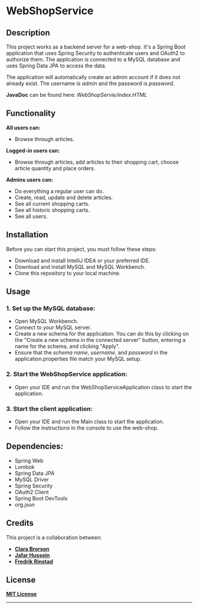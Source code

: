 # WebShopService

## Description

This project works as a backend server for a web-shop. It's a Spring Boot application that uses Spring Security to authenticate users and OAuth2 to authorize them.
The application is connected to a MySQL database and uses Spring Data JPA to access the data.

The application will automatically create an admin account if it does not already exist. The username is *admin* and the password is *password*.

**JavaDoc** can be found here: *WebShopServie/index.HTML*

## Functionality

**All users can:**
- Browse through articles.

**Logged-in users can:** 
- Browse through articles, add articles to their shopping cart, choose article quantity and place orders.

**Admins users can:** 
- Do everything a regular user can do.
- Create, read, update and delete articles.
- See all current shopping carts.
- See all historic shopping carts.
- See all users.

## Installation

Before you can start this project, you must follow these steps:

- Download and install IntelliJ IDEA or your preferred IDE.
- Download and install MySQL and MySQL Workbench.
- Clone this repository to your local machine.

## Usage

### 1. Set up the MySQL database:
- Open MySQL Workbench.
- Connect to your MySQL server.
- Create a new schema for the application. You can do this by clicking on the "Create a new schema in the connected server" button, entering a name for the schema, and clicking "Apply".
- Ensure that the *schema name*, *username*, and *password* in the application.properties file match your MySQL setup.

### 2. Start the WebShopService application:
- Open your IDE and run the WebShopServiceApplication class to start the application.

### 3. Start the client application:
- Open your IDE and run the Main class to start the application.
- Follow the instructions in the console to use the web-shop.


## Dependencies:

- Spring Web
- Lombok
- Spring Data JPA
- MySQL Driver
- Spring Security
- OAuth2 Client
- Spring Boot DevTools
- org.json


## Credits

This project is a collaboration between:
- **[Clara Brorson](https://github.com/clarabrorson)**
- **[Jafar Hussein](https://github.com/Jafar-Hussein)**
- **[Fredrik Rinstad](https://github.com/fringston)**


## License

**[MIT License](https://choosealicense.com/licenses/mit/)**

---